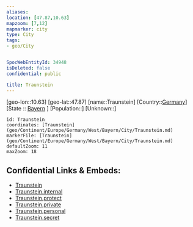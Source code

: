 ```yaml
---
aliases: 
location: [47.87,10.63]
mapzoom: [7,12] 
mapmarker: city 
type: City
tags:
- geo/City


SpocWebEntityId: 34948
isDeleted: false
confidential: public

title: Traunstein
---
```

[geo-lon::10.63]
[geo-lat::47.87]
[name::Traunstein]
[Country::[Germany](geo/Continent/Europe/Germany.md)]
[State :: [Bayern](geo/Continent/Europe/Germany/West/Bayern.md) ]
[Population::]
[Unknown::]


```leaflet
id: Traunstein
coordinates: [Traunstein](geo/Continent/Europe/Germany/West/Bayern/City/Traunstein.md)
markerFile: [Traunstein](geo/Continent/Europe/Germany/West/Bayern/City/Traunstein.md)
defaultZoom: 11 
maxZoom: 18
```


## Confidential Links & Embeds: 
- [Traunstein](../../../../../../../../_public/geo/Continent/Europe/Germany/West/Bayern/City/Traunstein.md) 
- [Traunstein.internal](../../../../../../../../_internal/geo/Continent/Europe/Germany/West/Bayern/City/Traunstein.internal.md) 
- [Traunstein.protect](../../../../../../../../_protect/geo/Continent/Europe/Germany/West/Bayern/City/Traunstein.protect.md) 
- [Traunstein.private](../../../../../../../../_private/geo/Continent/Europe/Germany/West/Bayern/City/Traunstein.private.md) 
- [Traunstein.personal](../../../../../../../../_personal/geo/Continent/Europe/Germany/West/Bayern/City/Traunstein.personal.md) 
- [Traunstein.secret](../../../../../../../../_secret/geo/Continent/Europe/Germany/West/Bayern/City/Traunstein.secret.md) 
